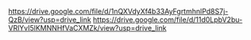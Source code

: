 https://drive.google.com/file/d/1nQXVdyXf4b33AyFgrtmhnlPd8S7j-QzB/view?usp=drive_link
https://drive.google.com/file/d/11d0LpbV2bu-VRlYvI5lKMNNHfVaCXMZk/view?usp=drive_link
